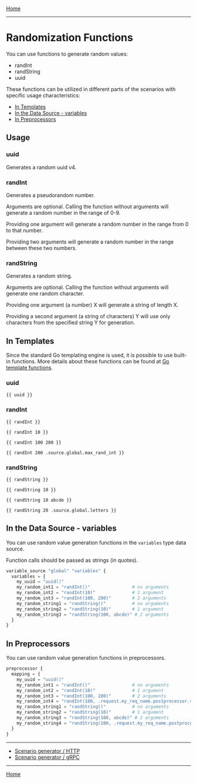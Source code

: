 [Home](../../index.md)

---

# Randomization Functions

You can use functions to generate random values:
- randInt
- randString
- uuid

These functions can be utilized in different parts of the scenarios with specific usage characteristics:
- [In Templates](#in-templates)
- [In the Data Source - variables](#in-the-data-source---variables)
- [In Preprocessors](#in-preprocessors)

## Usage

### uuid

Generates a random uuid v4.

### randInt

Generates a pseudorandom number.

Arguments are optional. Calling the function without arguments will generate a random number in the range of 0-9.

Providing one argument will generate a random number in the range from 0 to that number.

Providing two arguments will generate a random number in the range between these two numbers.

### randString

Generates a random string.

Arguments are optional. Calling the function without arguments will generate one random character.

Providing one argument (a number) X will generate a string of length X.

Providing a second argument (a string of characters) Y will use only characters from the specified string Y for generation.

## In Templates

Since the standard Go templating engine is used, it is possible to use built-in functions. More details about these 
functions can be found at [Go template functions](https://pkg.go.dev/text/template#hdr-Functions).

### uuid

`{{ uuid }}`

### randInt

`{{ randInt }}`

`{{ randInt 10 }}`

`{{ randInt 100 200 }}`

`{{ randInt 200 .source.global.max_rand_int }}`

### randString

`{{ randString }}`

`{{ randString 10 }}`

`{{ randString 10 abcde }}`

`{{ randString 20 .source.global.letters }}`

## In the Data Source - variables

You can use random value generation functions in the `variables` type data source.

Function calls should be passed as strings (in quotes).

```terraform
variable_source "global" "variables" {
  variables = {
    my_uuid = "uuid()"
    my_random_int1 = "randInt()"                # no arguments
    my_random_int2 = "randInt(10)"              # 1 argument
    my_random_int3 = "randInt(100, 200)"        # 2 arguments
    my_random_string1 = "randString()"          # no arguments
    my_random_string2 = "randString(10)"        # 1 argument
    my_random_string3 = "randString(100, abcde)" # 2 arguments
  }
}
```

## In Preprocessors

You can use random value generation functions in preprocessors.

```terraform
preprocessor {
  mapping = {
    my_uuid = "uuid()"
    my_random_int1 = "randInt()"                # no arguments
    my_random_int2 = "randInt(10)"              # 1 argument
    my_random_int3 = "randInt(100, 200)"        # 2 arguments
    my_random_int4 = "randInt(100, .request.my_req_name.postprocessor.var_from_response)" # 2 arguments, using from response of request my_req_name
    my_random_string1 = "randString()"          # no arguments
    my_random_string2 = "randString(10)"        # 1 argument
    my_random_string3 = "randString(100, abcde)" # 2 arguments
    my_random_string4 = "randString(100, .request.my_req_name.postprocessor.var_from_response)"  # 2 arguments, using from response of request my_req_name
  }
}
```


---

- [Scenario generator / HTTP](../scenario-http-generator.md)
- [Scenario generator / gRPC](../scenario-grpc-generator.md)

---

[Home](../../index.md)
